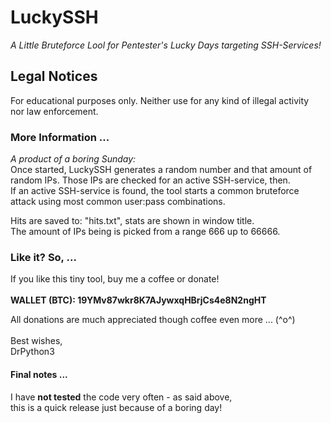 # LuckySSH
<p>
            <i>A Little Bruteforce Lool for Pentester's Lucky Days targeting SSH-Services!</i>
        </p>
        <h2>Legal Notices</h2>
        <p>
            For educational purposes only. Neither use for any kind of illegal activity<br>
            nor law enforcement.
        </p>
        <h3>More Information ...</h3>
        <p>
            <i>A product of a boring Sunday:</i><br>
            Once started, LuckySSH generates a random number and that amount of<br>
            random IPs. Those IPs are checked for an active SSH-service, then.<br>
            If an active SSH-service is found, the tool starts a common bruteforce<br>
            attack using most common user:pass combinations.
        </p>
        <p>
            Hits are saved to: "hits.txt", stats are shown in window title.<br>
            The amount of IPs being is picked from a range 666 up to 66666.
        </p>
        <h3>Like it? So, ...</h3>
        <p>
            If you like this tiny tool, buy me a coffee or donate!<br><br>
            <b>
                WALLET (BTC): 19YMv87wkr8K7AJywxqHBrjCs4e8N2ngHT
            </b>
        </p>
        <p>
            All donations are much appreciated though coffee even more ... (^o^)<br>
            <br>
            Best wishes,<br>
            DrPython3
        </p>
<h4>Final notes ...</h4>
<p>
            I have <b>not tested</b> the code very often - as said above,<br>
            this is a quick release just because of a boring day!
</p>
